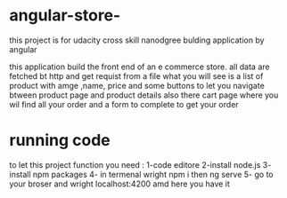 # angular-store-

this project is for udacity cross skill nanodgree bulding application by angular

this application build the front end  of an e commerce store. all data are fetched bt http and get requist from a file 
what you will see is a list of product with amge ,name, price and some buttons to let you navigate btween product page and product details
also there cart page where you wil find all your order and a form to complete to get your order
# running code
to let this project function you need :
1-code editore
 2-install node.js
3- install npm packages
4- in termenal wright npm i
then ng serve
5- go to your broser and wright localhost:4200 
amd here you have it

